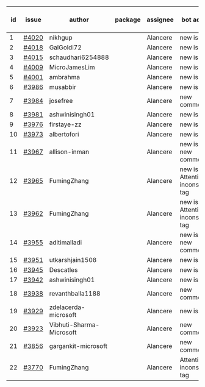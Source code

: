 | id | issue | author | package | assignee | bot advice | created date of issue | target release date | date from target |
| ------ | ------ | ------ | ------ | ------ | ------ | ------ | ------ | :-----: |
| 1 | [#4020](https://github.com/Azure/sdk-release-request/issues/4020) | nikhgup |  | Alancere | new issue. | 04-06 | 04-28 |  |
| 2 | [#4018](https://github.com/Azure/sdk-release-request/issues/4018) | GalGoldi72 |  | Alancere | new issue. | 04-04 | 04-28 |  |
| 3 | [#4015](https://github.com/Azure/sdk-release-request/issues/4015) | schaudhari6254888 |  | Alancere | new issue. | 04-04 | 04-28 |  |
| 4 | [#4009](https://github.com/Azure/sdk-release-request/issues/4009) | MicroJamesLim |  | Alancere | new issue. | 03-31 | 04-28 |  |
| 5 | [#4001](https://github.com/Azure/sdk-release-request/issues/4001) | ambrahma |  | Alancere | new issue. | 03-27 | 04-28 |  |
| 6 | [#3986](https://github.com/Azure/sdk-release-request/issues/3986) | musabbir |  | Alancere | new issue. | 03-23 | 04-28 |  |
| 7 | [#3984](https://github.com/Azure/sdk-release-request/issues/3984) | josefree |  | Alancere | new comment. | 03-23 | 04-28 |  |
| 8 | [#3981](https://github.com/Azure/sdk-release-request/issues/3981) | ashwinisingh01 |  | Alancere | new issue. | 03-23 | 04-28 |  |
| 9 | [#3976](https://github.com/Azure/sdk-release-request/issues/3976) | firstaye-zz |  | Alancere | new issue. | 03-22 | 04-28 |  |
| 10 | [#3973](https://github.com/Azure/sdk-release-request/issues/3973) | albertofori |  | Alancere | new issue. | 03-22 | 04-28 |  |
| 11 | [#3967](https://github.com/Azure/sdk-release-request/issues/3967) | allison-inman |  | Alancere | new issue. new comment. | 03-22 | 04-28 |  |
| 12 | [#3965](https://github.com/Azure/sdk-release-request/issues/3965) | FumingZhang |  | Alancere | new issue. Attention to inconsistent tag | 03-22 | 04-28 |  |
| 13 | [#3962](https://github.com/Azure/sdk-release-request/issues/3962) | FumingZhang |  | Alancere | new issue. Attention to inconsistent tag | 03-22 | 04-28 |  |
| 14 | [#3955](https://github.com/Azure/sdk-release-request/issues/3955) | aditimalladi |  | Alancere | new issue. new comment. | 03-21 | 04-28 |  |
| 15 | [#3951](https://github.com/Azure/sdk-release-request/issues/3951) | utkarshjain1508 |  | Alancere | new issue. | 03-21 | 04-28 |  |
| 16 | [#3945](https://github.com/Azure/sdk-release-request/issues/3945) | Descatles |  | Alancere | new issue. | 03-17 | 04-28 |  |
| 17 | [#3942](https://github.com/Azure/sdk-release-request/issues/3942) | ashwinisingh01 |  | Alancere | new issue. | 03-16 | 04-28 |  |
| 18 | [#3938](https://github.com/Azure/sdk-release-request/issues/3938) | revanthballa1188 |  | Alancere | new comment. | 03-16 | 04-28 |  |
| 19 | [#3929](https://github.com/Azure/sdk-release-request/issues/3929) | zdelacerda-microsoft |  | Alancere | new issue. | 03-15 | 04-28 |  |
| 20 | [#3923](https://github.com/Azure/sdk-release-request/issues/3923) | Vibhuti-Sharma-Microsoft |  | Alancere | new comment. | 03-10 | 04-28 |  |
| 21 | [#3856](https://github.com/Azure/sdk-release-request/issues/3856) | gargankit-microsoft |  | Alancere | new comment. | 03-02 | 04-21 |  |
| 22 | [#3770](https://github.com/Azure/sdk-release-request/issues/3770) | FumingZhang |  | Alancere | Attention to inconsistent tag | 02-13 | 03-24 |  |

